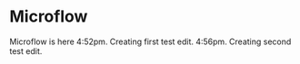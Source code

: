# Microflow
Microflow is here
4:52pm. Creating first test edit.
4:56pm. Creating second test edit. 
